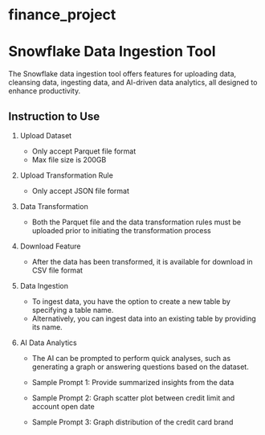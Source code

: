 # finance_project

# Snowflake Data Ingestion Tool 

The Snowflake data ingestion tool offers features for uploading data, cleansing data, ingesting data, and AI-driven data analytics, all designed to enhance productivity.

## Instruction to Use

1. Upload Dataset
    - Only accept Parquet file format
    - Max file size is 200GB

2. Upload Transformation Rule 
    - Only accept JSON file format

3. Data Transformation
    - Both the Parquet file and the data transformation rules must be uploaded prior to initiating the transformation process

4. Download Feature
    - After the data has been transformed, it is available for download in CSV file format

5. Data Ingestion 
    - To ingest data, you have the option to create a new table by specifying a table name.
    - Alternatively, you can ingest data into an existing table by providing its name.

6. AI Data Analytics
    - The AI can be prompted to perform quick analyses, such as generating a graph or answering questions based on the dataset.


    - Sample Prompt 1: Provide summarized insights from the data
    - Sample Prompt 2: Graph scatter plot between credit limit and account open date
    - Sample Prompt 3: Graph distribution of the credit card brand